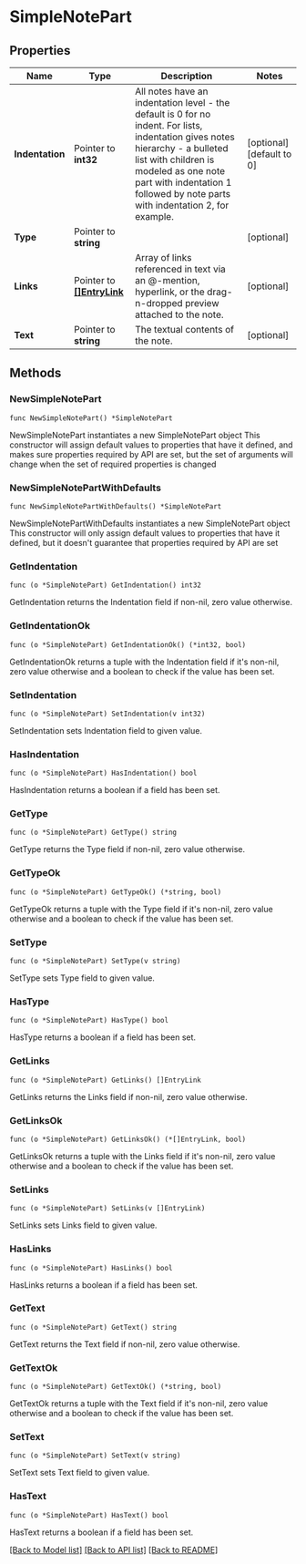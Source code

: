 # SimpleNotePart

## Properties

Name | Type | Description | Notes
------------ | ------------- | ------------- | -------------
**Indentation** | Pointer to **int32** | All notes have an indentation level - the default is 0 for no indent. For lists, indentation gives notes hierarchy - a bulleted list with children is modeled as one note part with indentation 1 followed by note parts with indentation 2, for example. | [optional] [default to 0]
**Type** | Pointer to **string** |  | [optional] 
**Links** | Pointer to [**[]EntryLink**](EntryLink.md) | Array of links referenced in text via an @-mention, hyperlink, or the drag-n-dropped preview attached to the note.  | [optional] 
**Text** | Pointer to **string** | The textual contents of the note. | [optional] 

## Methods

### NewSimpleNotePart

`func NewSimpleNotePart() *SimpleNotePart`

NewSimpleNotePart instantiates a new SimpleNotePart object
This constructor will assign default values to properties that have it defined,
and makes sure properties required by API are set, but the set of arguments
will change when the set of required properties is changed

### NewSimpleNotePartWithDefaults

`func NewSimpleNotePartWithDefaults() *SimpleNotePart`

NewSimpleNotePartWithDefaults instantiates a new SimpleNotePart object
This constructor will only assign default values to properties that have it defined,
but it doesn't guarantee that properties required by API are set

### GetIndentation

`func (o *SimpleNotePart) GetIndentation() int32`

GetIndentation returns the Indentation field if non-nil, zero value otherwise.

### GetIndentationOk

`func (o *SimpleNotePart) GetIndentationOk() (*int32, bool)`

GetIndentationOk returns a tuple with the Indentation field if it's non-nil, zero value otherwise
and a boolean to check if the value has been set.

### SetIndentation

`func (o *SimpleNotePart) SetIndentation(v int32)`

SetIndentation sets Indentation field to given value.

### HasIndentation

`func (o *SimpleNotePart) HasIndentation() bool`

HasIndentation returns a boolean if a field has been set.

### GetType

`func (o *SimpleNotePart) GetType() string`

GetType returns the Type field if non-nil, zero value otherwise.

### GetTypeOk

`func (o *SimpleNotePart) GetTypeOk() (*string, bool)`

GetTypeOk returns a tuple with the Type field if it's non-nil, zero value otherwise
and a boolean to check if the value has been set.

### SetType

`func (o *SimpleNotePart) SetType(v string)`

SetType sets Type field to given value.

### HasType

`func (o *SimpleNotePart) HasType() bool`

HasType returns a boolean if a field has been set.

### GetLinks

`func (o *SimpleNotePart) GetLinks() []EntryLink`

GetLinks returns the Links field if non-nil, zero value otherwise.

### GetLinksOk

`func (o *SimpleNotePart) GetLinksOk() (*[]EntryLink, bool)`

GetLinksOk returns a tuple with the Links field if it's non-nil, zero value otherwise
and a boolean to check if the value has been set.

### SetLinks

`func (o *SimpleNotePart) SetLinks(v []EntryLink)`

SetLinks sets Links field to given value.

### HasLinks

`func (o *SimpleNotePart) HasLinks() bool`

HasLinks returns a boolean if a field has been set.

### GetText

`func (o *SimpleNotePart) GetText() string`

GetText returns the Text field if non-nil, zero value otherwise.

### GetTextOk

`func (o *SimpleNotePart) GetTextOk() (*string, bool)`

GetTextOk returns a tuple with the Text field if it's non-nil, zero value otherwise
and a boolean to check if the value has been set.

### SetText

`func (o *SimpleNotePart) SetText(v string)`

SetText sets Text field to given value.

### HasText

`func (o *SimpleNotePart) HasText() bool`

HasText returns a boolean if a field has been set.


[[Back to Model list]](../README.md#documentation-for-models) [[Back to API list]](../README.md#documentation-for-api-endpoints) [[Back to README]](../README.md)


